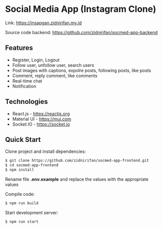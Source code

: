 # Social Media App (Instagram Clone)

Link: https://insapgan.zidnirifan.my.id

Source code backend: https://github.com/zidnirifan/socmed-app-backend

## Features

- Register, Login, Logout
- Follow user, unfollow user, search users
- Post images with captions, expolre posts, following posts, like posts
- Comment, reply comment, like comments
- Real-time chat
- Notification

## Technologies

- React.js - https://reactjs.org
- Material UI - https://mui.com
- Socket.IO - https://socket.io

## Quick Start

Clone project and install dependencies:

```bash
$ git clone https://github.com/zidnirifan/socmed-app-frontend.git
$ cd socmed-app-frontend
$ npm install
```

Rename file **.env.example** and replace the values with the appropriate values

Compile code:

```bash
$ npm run build
```

Start development server:

```bash
$ npm run start
```

